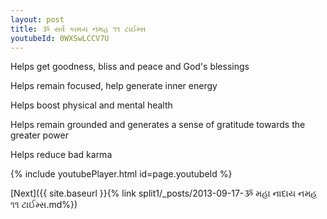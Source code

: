 ```yaml
---
layout: post
title: ૐ સર્વ કામય નમહ ૧૧ ટાઈમ્સ
youtubeId: 0WXSwLCCV7U
---
```

 
 
Helps get goodness, bliss and peace and God's blessings
 
Helps remain focused, help generate inner energy 
 
Helps boost physical and mental health 
 
Helps remain grounded and generates a sense of gratitude towards the greater power 
 
Helps reduce bad karma
 
 
 
 


{% include youtubePlayer.html id=page.youtubeId %}
 
[Next]({{ site.baseurl }}{% link  split1/_posts/2013-09-17-ૐ મહા નાદાય નમહ ૧૧ ટાઈમ્સ.md%})
 
